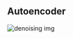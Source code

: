 ﻿## Autoencoder
![denoising img](https://user-images.githubusercontent.com/30528167/136952981-ccb158a7-2a1c-4cf1-91e5-e1ca19d559a7.png)
